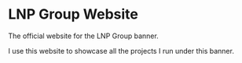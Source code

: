 # LNP Group Website

The official website for the LNP Group banner.

I use this website to showcase all the projects I run under this banner.
